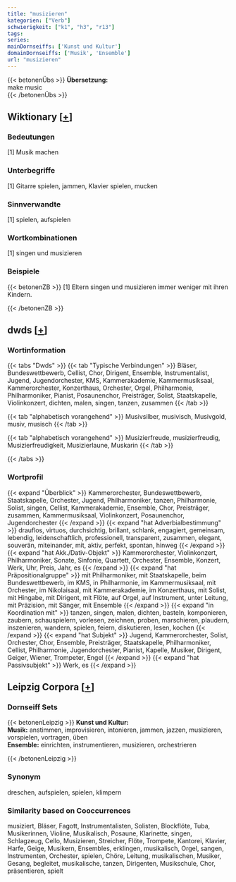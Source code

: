 ```yaml
---
title: "musizieren"
kategorien: ["Verb"]
schwierigkeit: ["k1", "h3", "r13"]
tags:
series:
mainDornseiffs: ['Kunst und Kultur']
domainDornseiffs: ['Musik', 'Ensemble']
url: "musizieren"
---
```


{{< betonenÜbs >}}
**Übersetzung:**  
make  music  
{{< /betonenÜbs >}}

## Wiktionary [[+](https://de.wiktionary.org/wiki/musizieren)]

### Bedeutungen
[1] Musik machen  

### Unterbegriffe
[1] Gitarre spielen, jammen, Klavier spielen, mucken  

### Sinnverwandte
[1] spielen, aufspielen  

### Wortkombinationen
[1] singen und musizieren  

### Beispiele
{{< betonenZB >}}
[1] Eltern singen und musizieren immer weniger mit ihren Kindern.  

{{< /betonenZB >}}


## dwds [[+](https://www.dwds.de/wb/musizieren)]

### Wortinformation
{{< tabs "Dwds" >}}
{{< tab "Typische Verbindungen" >}}
Bläser, Bundeswettbewerb, Cellist, Chor, Dirigent, Ensemble, Instrumentalist, Jugend, Jugendorchester, KMS, Kammerakademie, Kammermusiksaal, Kammerorchester, Konzerthaus, Orchester, Orgel, Philharmonie, Philharmoniker, Pianist, Posaunenchor, Preisträger, Solist, Staatskapelle, Violinkonzert, dichten, malen, singen, tanzen, zusammen
{{< /tab >}}

{{< tab "alphabetisch vorangehend" >}}
Musivsilber, musivisch, Musivgold, musiv, musisch
{{< /tab >}}

{{< tab "alphabetisch vorangehend" >}}
Musizierfreude, musizierfreudig, Musizierfreudigkeit, Musizierlaune, Muskarin
{{< /tab >}}

{{< /tabs >}}

### Wortprofil
{{< expand "Überblick" >}} Kammerorchester, Bundeswettbewerb, Staatskapelle, Orchester, Jugend, Philharmoniker, tanzen, Philharmonie, Solist, singen, Cellist, Kammerakademie, Ensemble, Chor, Preisträger, zusammen, Kammermusiksaal, Violinkonzert, Posaunenchor, Jugendorchester {{< /expand >}}
{{< expand "hat Adverbialbestimmung" >}} drauflos, virtuos, durchsichtig, brillant, schlank, engagiert, gemeinsam, lebendig, leidenschaftlich, professionell, transparent, zusammen, elegant, souverän, miteinander, mit, aktiv, perfekt, spontan, hinweg {{< /expand >}}
{{< expand "hat Akk./Dativ-Objekt" >}} Kammerorchester, Violinkonzert, Philharmoniker, Sonate, Sinfonie, Quartett, Orchester, Ensemble, Konzert, Werk, Uhr, Preis, Jahr, es {{< /expand >}}
{{< expand "hat Präpositionalgruppe" >}} mit Philharmoniker, mit Staatskapelle, beim Bundeswettbewerb, im KMS, in Philharmonie, im Kammermusiksaal, mit Orchester, im Nikolaisaal, mit Kammerakademie, im Konzerthaus, mit Solist, mit Hingabe, mit Dirigent, mit Flöte, auf Orgel, auf Instrument, unter Leitung, mit Präzision, mit Sänger, mit Ensemble {{< /expand >}}
{{< expand "in Koordination mit" >}} tanzen, singen, malen, dichten, basteln, komponieren, zaubern, schauspielern, vorlesen, zeichnen, proben, marschieren, plaudern, inszenieren, wandern, spielen, feiern, diskutieren, lesen, kochen {{< /expand >}}
{{< expand "hat Subjekt" >}} Jugend, Kammerorchester, Solist, Orchester, Chor, Ensemble, Preisträger, Staatskapelle, Philharmoniker, Cellist, Philharmonie, Jugendorchester, Pianist, Kapelle, Musiker, Dirigent, Geiger, Wiener, Trompeter, Engel {{< /expand >}}
{{< expand "hat Passivsubjekt" >}} Werk, es {{< /expand >}}

## Leipzig Corpora [[+](https://corpora.uni-leipzig.de/en/res?word=musizieren&corpusId=deu_newscrawl-public_2018)]

### Dornseiff Sets
{{< betonenLeipzig >}}
**Kunst und Kultur:**  
**Musik:** anstimmen, improvisieren, intonieren, jammen, jazzen, musizieren, vorspielen, vortragen, üben  
**Ensemble:** einrichten, instrumentieren, musizieren, orchestrieren  

{{< /betonenLeipzig >}}

### Synonym
dreschen, aufspielen, spielen, klimpern


### Similarity based on Cooccurrences
musiziert, Bläser, Fagott, Instrumentalisten, Solisten, Blockflöte, Tuba, Musikerinnen, Violine, Musikalisch, Posaune, Klarinette, singen, Schlagzeug, Cello, Musizieren, Streicher, Flöte, Trompete, Kantorei, Klavier, Harfe, Geige, Musikern, Ensembles, erklingen, musikalisch, Orgel, sangen, Instrumenten, Orchester, spielen, Chöre, Leitung, musikalischen, Musiker, Gesang, begleitet, musikalische, tanzen, Dirigenten, Musikschule, Chor, präsentieren, spielt

